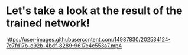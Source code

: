 # Let's take a look at the result of the trained network!


https://user-images.githubusercontent.com/14987830/202534124-7c7fd17b-d92b-4bdf-8289-9617e4c553a7.mp4

